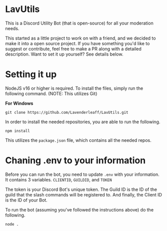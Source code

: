 # LavUtils
This is a Discord Utility Bot (that is open-source) for all your moderation needs.

This started as a little project to work on with a friend, and we decided to make it into a open source project. If you have something you'd like to suggest or contribute, feel free to make a PR along with a detailed description. Want to set it up yourself? See details below.

# Setting it up #
NodeJS v16 or higher is required. To install the files, simply run the following command. (NOTE: This utilizes Git)

**For Windows**
```
git clone https://github.com/Lavenderleaff/LavUtils.git
```

In order to install the needed repositories, you are able to run the following.
```
npm install
```

This utilizes the `package.json` file, which contains all the needed repos.

# Chaning .env to your information #

Before you can run the bot, you need to update `.env` with your information.
It contains 3 variables. `CLIENTID`, `GUILDID`, and `TOKEN`

The token is your Discord Bot's unique token.
The Guild ID is the ID of the guild that the slash commands will be registered to.
And finally, the Client ID is the ID of your Bot.




To run the bot (assuming you've followed the instructions above) do the following.
```
node .
```
